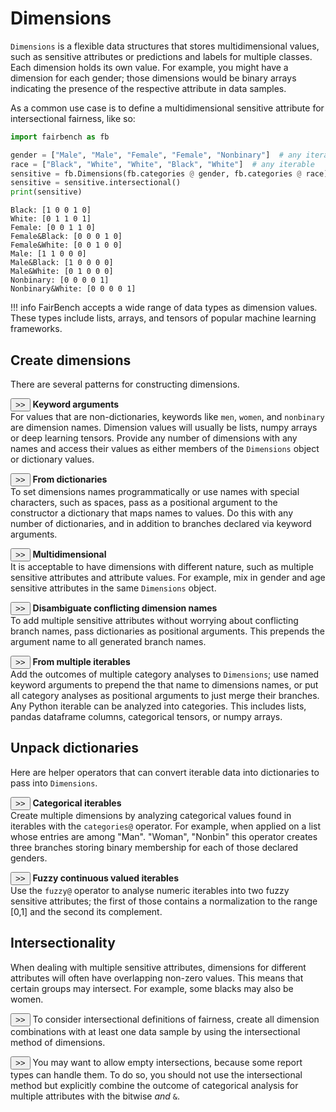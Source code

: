 # Dimensions

`Dimensions` is a flexible data structures that stores 
multidimensional values, such as
sensitive attributes or predictions and labels for
multiple classes. Each dimension holds its own
value. For example, you might have a 
dimension for each gender; those dimensions would be 
binary arrays indicating the presence of the respective
attribute in data samples.

As a common use case is to
define a multidimensional sensitive attribute 
for intersectional fairness, like so:

```python
import fairbench as fb

gender = ["Male", "Male", "Female", "Female", "Nonbinary"]  # any iterable
race = ["Black", "White", "White", "Black", "White"]  # any iterable
sensitive = fb.Dimensions(fb.categories @ gender, fb.categories @ race) 
sensitive = sensitive.intersectional() 
print(sensitive)
```

```text
Black: [1 0 0 1 0]
White: [0 1 1 0 1]
Female: [0 0 1 1 0]
Female&Black: [0 0 0 1 0]
Female&White: [0 0 1 0 0]
Male: [1 1 0 0 0]
Male&Black: [1 0 0 0 0]
Male&White: [0 1 0 0 0]
Nonbinary: [0 0 0 0 1]
Nonbinary&White: [0 0 0 0 1]
```


!!! info
    FairBench accepts a wide range of data types as dimension values.
    These types include lists, arrays, and tensors of popular machine learning frameworks.


## Create dimensions

There are several patterns for constructing dimensions.

<button onclick="toggleCode('code1')" class="toggle-button">>></button>
<b>Keyword arguments</b><br> For values that are non-dictionaries,
keywords like `men`, `women`, and `nonbinary` are dimension names. 
Dimension values will usually be lists,
numpy arrays or deep learning tensors. 
Provide any number of dimensions
with any names and access their values 
as either members of the `Dimensions` object
or dictionary values.
<div id="code1" class="code-block" style="display:none;">

```python
import fairbench as fb

sensitive = fb.Dimensions(
    men=[1, 1, 0, 0, 0], 
    women=[0, 0, 1, 1, 0],
    nonbinary=[0, 0, 0, 0, 1]
)
print(sensitive.nonbinary)
print(sensitive["nonbinary"]) # does the same
```

```text
[0, 0, 0, 0, 1]
[0, 0, 0, 0, 1]
```
</div>

<button onclick="toggleCode('code2')" class="toggle-button">>></button>
<b>From dictionaries</b><br>
To set dimensions names programmatically or use names 
with special characters, such as spaces, pass as a positional argument
to the constructor a dictionary 
that maps names to values. 
Do this with any number of dictionaries, and in addition to branches 
declared via keyword arguments.

<div id="code2" class="code-block" style="display:none;">

```python
import fairbench as fb

sensitive = fb.Dimensions(
    {"non-binary": [0, 0, 0, 0, 1]}, 
    men=[1, 1, 0, 0, 0], 
    women=[0, 0, 1, 1, 0]
)
print(sensitive.men)
print(sensitive["men"])  # does the same
```

```text
[1, 1, 0, 0, 0]
[1, 1, 0, 0, 0]
```
</div>


<button onclick="toggleCode('code3')" class="toggle-button">>></button>
<b>Multidimensional</b><br>
It is acceptable to have dimensions with different nature, 
such as multiple sensitive attributes and attribute values.
For example, mix in gender and age sensitive attributes
in the same `Dimensions` object.

<div id="code3" class="code-block" style="display:none;">

```python
import fairbench as fb

sensitive = fb.Dimensions(
    men=[1, 1, 0, 0, 0],
    nonmen=[0, 0, 1, 1, 1],
    IsOld=[0, 1, 0, 1, 0]
)
```
</div>


<button onclick="toggleCode('code4')" class="toggle-button">>></button>
<b>Disambiguate conflicting dimension names</b><br>
To add multiple sensitive attributes without worrying about 
conflicting branch names, pass dictionaries as positional 
arguments. This prepends the argument name to 
all generated branch names.
<div id="code4" class="code-block" style="display:none;">

```python
import fairbench as fb

sensitive = fb.Dimensions(
    gender={"1": [0, 0, 1, 1, 0], "0": [1, 1, 0, 0, 0], "?": [0, 0, 0, 0, 1]},
    isold={"1": [0, 1, 0, 1, 0], "0": [1, 0, 1, 0, 1]}
)
```
</div>


<button onclick="toggleCode('code6')" class="toggle-button">>></button>
<b>From multiple iterables</b><br>
Add the outcomes of multiple category analyses 
to `Dimensions`; use named keyword arguments to prepend the 
that name to dimensions names, or put all category analyses
as positional arguments to just merge their branches.
Any Python iterable can be analyzed into categories.
This includes lists, pandas dataframe
columns, categorical tensors, or numpy arrays.

<div id="code6" class="code-block" style="display:none;">

```python
import fairbench as fb

gender = ...  # iterable (e.g., list) of gender attribute for each data sample
race = ...  # iterable (e.g., list) of race attribute for each data sample
sensitive = fb.Dimensions(
    gender=fb.categories @ gender, 
    race=fb.categories @ race
) 
```
</div>


## Unpack dictionaries

Here are helper operators that can convert iterable
data into dictionaries to pass into `Dimensions`.

<button onclick="toggleCode('code5')" class="toggle-button">>></button>
<b>Categorical iterables</b><br>
Create multiple dimensions by analyzing categorical 
values found in iterables with the
`categories@` operator.
For example, when applied on a list whose entries are among
"Man". "Woman", "Nonbin"
this operator creates three branches storing binary membership for each
of those declared genders.

<div id="code5" class="code-block" style="display:none;">

```python
import fairbench as fb

sensitive = fb.Dimensions(fb.categories@["Man", "Woman", "Man", "Woman", "Nonbin"])
print(sensitive)
```
```text
genderMan: [1, 0, 1, 0, 0]
genderWoman: [0, 1, 0, 1, 0]
genderNonbin: [0, 0, 0, 0, 1]
```
</div>

<button onclick="toggleCode('code9')" class="toggle-button">>></button>
<b>Fuzzy continuous valued iterables</b><br>
Use the `fuzzy@` operator to analyse numeric iterables into two fuzzy sensitive attributes;
the first of those contains a normalization to the range [0,1] and the
second its complement.

<div id="code9" class="code-block" style="display:none;">

```python
import fairbench as fb
age = [18, 20, 19, 42, 30, 60, 18, 50, 40]
sensitive = fb.Dimensions(gender=fb.fuzzy @ age)
print(sensitive)
```
```text
genderlarge 60.000: [0.         0.04761905 0.02380952 0.57142857 0.28571429 1.
 0.         0.76190476 0.52380952]
gendersmall 18.000: [1.         0.95238095 0.97619048 0.42857143 0.71428571 0.
 1.         0.23809524 0.47619048]
```
</div>



## Intersectionality

When dealing with multiple sensitive attributes, 
dimensions for different attributes will often have 
overlapping non-zero values. This means that
certain groups may intersect. For example,
some blacks may also be women.


<button onclick="toggleCode('code7')" class="toggle-button">>></button>
To consider intersectional definitions of fairness, 
create all dimension combinations with at least one 
data sample by using the intersectional method
of dimensions.

<div id="code7" class="code-block" style="display:none;">
```python
import fairbench as fb
sensitive = fb.Dimensions(
    gender=fb.categories@["Man", "Woman", "Man", "Nonbin"],
    race=fb.categories@["Other", "Black", "White", "White"]
)
sensitive = sensitive.intersectional()
```
</div>


<button onclick="toggleCode('code8')" class="toggle-button">>></button>
You may want to allow empty intersections, because
some report types can handle them. To do so, you should not
use the intersectional method but
explicitly combine the outcome of categorical analysis
for multiple attributes with the bitwise *and* `&`.

<div id="code8" class="code-block" style="display:none;">
```python
import fairbench as fb
sensitive = fb.Dimensions(
    fb.categories@["Man", "Woman", "Man", "Nonbin"]
    & fb.categories@["Black", "Black", "White", "White"]
)
print(sensitive)
```

```text
Woman&Black: [0 1 0 0]
Woman&White: [0 0 0 0]
Man&Black: [1 0 0 0]
Man&White: [0 0 1 0]
Nonbin&Black: [0 0 0 0]
Nonbin&White: [0 0 0 1]
```

</div>



<script>
function toggleCode(id) {
    var codeBlock = document.getElementById(id);
    if (codeBlock.style.display === "none") {
        codeBlock.style.display = "block";
    } else {
        codeBlock.style.display = "none";
    }
}
</script>